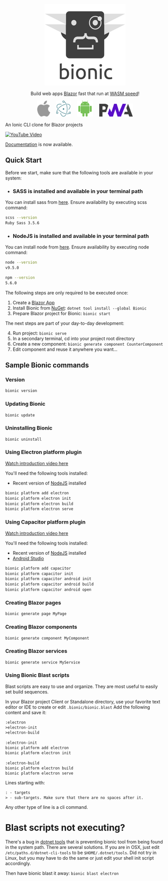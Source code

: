<span style="display:block;text-align:center">![bionic](https://raw.githubusercontent.com/bmsantos/bionic/master/docs/images/logo-full.png)</span>

<span style="display:block;text-align:center">Build web apps [Blazor](https://blazor.net) fast that run at [WASM speed](https://hackernoon.com/screamin-speed-with-webassembly-b30fac90cd92)!</span>

<span style="display:block;text-align:center">
    <a href="platforms/capacitor/ios"><img src="https://raw.githubusercontent.com/bmsantos/bionic/master/docs/images/apple-logo.svg" alt="iOS" height="50px"/></a>
    &nbsp;&nbsp;&nbsp;
    <a href="platforms/electron"><img src="https://raw.githubusercontent.com/bmsantos/bionic/master/docs/images/electron-logo.png" alt="Electron" height="50px"/></a>
    &nbsp;&nbsp;&nbsp;
    <a href="platforms/capacitor/android"><img src="https://raw.githubusercontent.com/bmsantos/bionic/master/docs/images/android-logo.png" alt="Android" height="50px"/></a>
    &nbsp;&nbsp;&nbsp;
    <img src="https://raw.githubusercontent.com/bmsantos/bionic/master/docs/images/pwa-logo.png" alt="PWA" height="40px"/>
</span>

An Ionic CLI clone for Blazor projects

[![YouTube Video](https://img.youtube.com/vi/NONCv-i4Q34/0.jpg)](https://youtu.be/NONCv-i4Q34)

[Documentation](http://bmsantos.github.com/bionic) is now available.

## Quick Start

Before we start, make sure that the following tools are available in your system:

- ### SASS is installed and available in your terminal path

You can install sass from [here](https://sass-lang.com/install).
Ensure availability by executing scss command:
```bash
scss --version
Ruby Sass 3.5.6
```

- ### NodeJS is installed and available in your terminal path

You can install node from [here](https://nodejs.org/).
Ensure availability by executing node command:
```bash
node --version
v9.5.0
```

```bash
npm --version
5.6.0
```

The following steps are only required to be executed once:

1. Create a [Blazor App](https://blazor.net/docs/get-started.html)
2. Install Bionic from [NuGet](https://www.nuget.org/packages/Bionic): ```dotnet tool install --global Bionic```
3. Prepare Blazor project for Bionic: ```bionic start```

The next steps are part of your day-to-day development:

4. Run project: ```bionic serve```
5. In a secondary terminal, cd into your project root directory
6. Create a new component: ```bionic generate component CounterComponent```
7. Edit component and reuse it anywhere you want...

## Sample Bionic commands

### Version
```bash
bionic version
```

### Updating Bionic

```bash
bionic update
```

### Uninstalling Bionic

```bash
bionic uninstall
```

### Using Electron platform plugin

[Watch introduction video here](https://www.youtube.com/watch?v=2aGTsSe7-MU&t=5s)

You'll need the following tools installed:
- Recent version of [NodeJS](https://nodejs.org/en/) installed

```bash
bionic platform add electron
bionic platform electron init
bionic platform electron build
bionic platform electron serve
```

### Using Capacitor platform plugin

[Watch introduction video here](https://www.youtube.com/watch?v=67A1ZVlyUfA)

You'll need the following tools installed:
- Recent version of [NodeJS](https://nodejs.org/en/) installed
- [Android Studio](https://developer.android.com/studio/)

```bash
bionic platform add capacitor
bionic platform capacitor init
bionic platform capacitor android init
bionic platform capacitor android build
bionic platform capacitor android open
```

### Creating Blazor pages

```bash
bionic generate page MyPage
```

### Creating Blazor components

```bash
bionic generate component MyComponent
```

### Creating Blazor services

```bash
bionic generate service MyService
```

### Using Bionic Blast scripts

Blast scripts are easy to use and organize.
They are most useful to easily set build sequences.

In your Blazor project Client or Standalone directory, use your favorite text editor or IDE to create or edit ```.bionic/bionic.blast```
Add the following content and save it:

```text
:electron
>electron-init
>electron-build

:electron-init
bionic platform add electron
bionic platform electron init

:electron-build
bionic platform electron build
bionic platform electron serve
```

Lines starting with:
```text
: - targets
> - sub-targets. Make sure that there are no spaces after it.
```
Any other type of line is a cli command.
 
# Blast scripts not executing?

There's a bug in [dotnet tools](https://github.com/dotnet/cli/issues/9321) that is preventing bionic tool from being found in the system path.
There are several solutions. If you are in OSX, just edit ```/etc/paths.d/dotnet-cli-tools``` to be ```$HOME/.dotnet/tools```.
Did not try in Linux, but you may have to do the same or just edit your shell init script accordingly.


Then have bionic blast it away: ```bionic blast electron```
